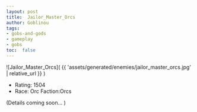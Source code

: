 ```yaml
---
layout: post
title:  Jailor_Master_Orcs
author: Goblinou
tags:
- gobs-and-gods
- gameplay
- gobs
toc:  false
---
```


![Jailor_Master_Orcs]( {{ 'assets/generated/enemies/jailor_master_orcs.jpg' | relative_url }} )
- Rating: 1504
- Race: Orc  Faction:Orcs

(Details coming soon... )